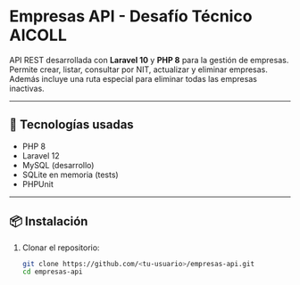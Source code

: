 # Empresas API - Desafío Técnico AICOLL

API REST desarrollada con **Laravel 10** y **PHP 8** para la gestión de empresas.  
Permite crear, listar, consultar por NIT, actualizar y eliminar empresas.  
Además incluye una ruta especial para eliminar todas las empresas inactivas.

---

## 🚀 Tecnologías usadas
- PHP 8
- Laravel 12
- MySQL (desarrollo)
- SQLite en memoria (tests)
- PHPUnit

---

## 📦 Instalación

1. Clonar el repositorio:
   ```bash
   git clone https://github.com/<tu-usuario>/empresas-api.git
   cd empresas-api
